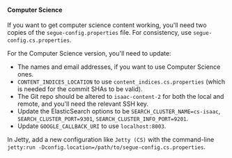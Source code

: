 #### Computer Science

If you want to get computer science content working, you'll need two copies of the `segue-config.properties` file. For consistency, use `segue-config.cs.properties`.

For the Computer Science version, you'll need to update:

 - The names and email addresses, if you want to use Computer Science ones.
 - `CONTENT_INDICES_LOCATION` to use `content_indices.cs.properties` (which is needed for the commit SHAs to be valid).
 - The Git repo should be altered to `isaac-content-2` for both the local and remote, and you'll need the relevant SSH key.
 - Update the ElasticSearch options to be `SEARCH_CLUSTER_NAME=cs-isaac`, `SEARCH_CLUSTER_PORT=9301`, `SEARCH_CLUSTER_INFO_PORT=9201`.
 - Update `GOOGLE_CALLBACK_URI` to use `localhost:8003`.

In Jetty, add a new configuration like `Jetty (CS)` with the command-line `jetty:run -Dconfig.location=/path/to/segue-config.cs.properties`.

